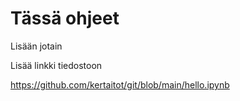 # Tässä ohjeet

Lisään jotain

Lisää linkki tiedostoon

<https://github.com/kertaitot/git/blob/main/hello.ipynb> 

